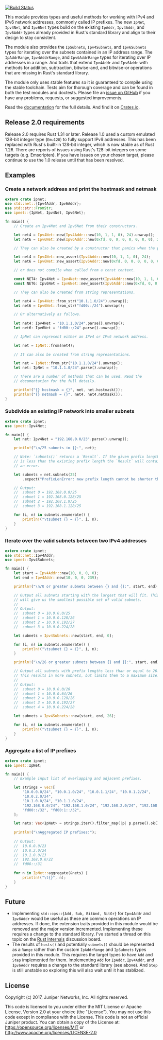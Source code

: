 [![Build Status](https://travis-ci.org/krisprice/ipnet.svg?branch=master)](https://travis-ci.org/krisprice/ipnet)

This module provides types and useful methods for working with IPv4 and IPv6 network addresses, commonly called IP prefixes. The new `IpNet`, `Ipv4Net`, and `Ipv6Net` types build on the existing `IpAddr`, `Ipv4Addr`, and `Ipv6Addr` types already provided in Rust's standard library and align to their design to stay consistent.

The module also provides the `IpSubnets`, `Ipv4Subnets`, and `Ipv6Subnets` types for iterating over the subnets contained in an IP address range. The `IpAddrRange`, `Ipv4AddrRange`, and `Ipv6AddrRange` types for iterating over IP addresses in a range. And traits that extend `Ipv4Addr` and `Ipv6Addr` with methods for addition, subtraction, bitwise-and, and bitwise-or operations that are missing in Rust's standard library.

The module only uses stable features so it is guaranteed to compile using the stable toolchain. Tests aim for thorough coverage and can be found in both the test modules and doctests. Please file an [issue on GitHub] if you have any problems, requests, or suggested improvements.

Read the [documentation] for the full details. And find it on [Crates.io].

[documentation]: https://docs.rs/ipnet/
[Crates.io]: https://crates.io/crates/ipnet
[issue on GitHub]: https://github.com/krisprice/ipnet/issues

## Release 2.0 requirements

Release 2.0 requires Rust 1.31 or later. Release 1.0 used a custom emulated 128-bit integer type (`Emu128`) to fully support IPv6 addresses. This has been replaced with Rust's built-in 128-bit integer, which is now stable as of Rust 1.26. There are reports of issues using Rust's 128-bit integers on some targets (e.g. Emscripten). If you have issues on your chosen target, please continue to use the 1.0 release until that has been resolved.

## Examples

### Create a network address and print the hostmask and netmask

```rust
extern crate ipnet;
use std::net::{Ipv4Addr, Ipv6Addr};
use std::str::FromStr;
use ipnet::{IpNet, Ipv4Net, Ipv6Net};

fn main() {
    // Create an Ipv4Net and Ipv6Net from their constructors.

    let net4 = Ipv4Net::new(Ipv4Addr::new(10, 1, 1, 0), 24).unwrap();
    let net6 = Ipv6Net::new(Ipv6Addr::new(0xfd, 0, 0, 0, 0, 0, 0, 0), 24).unwrap();

    // They can also be created by a constructor that panics when the prefix length is invalid,

    let net4 = Ipv4Net::new_assert(Ipv4Addr::new(10, 1, 1, 0), 24);
    let net6 = Ipv6Net::new_assert(Ipv6Addr::new(0xfd, 0, 0, 0, 0, 0, 0, 0), 24);

    // or does not compile when called from a const context.

    const NET4: Ipv4Net = Ipv4Net::new_assert(Ipv4Addr::new(10, 1, 1, 0), 24);
    const NET6: Ipv6Net = Ipv6Net::new_assert(Ipv6Addr::new(0xfd, 0, 0, 0, 0, 0, 0, 0), 24);

    // They can also be created from string representations.

    let net4 = Ipv4Net::from_str("10.1.1.0/24").unwrap();
    let net6 = Ipv6Net::from_str("fd00::/24").unwrap();

    // Or alternatively as follows.
    
    let net4: Ipv4Net = "10.1.1.0/24".parse().unwrap();
    let net6: Ipv6Net = "fd00::/24".parse().unwrap();

    // IpNet can represent either an IPv4 or IPv6 network address.

    let net = IpNet::from(net4);
    
    // It can also be created from string representations.

    let net = IpNet::from_str("10.1.1.0/24").unwrap();
    let net: IpNet = "10.1.1.0/24".parse().unwrap();

    // There are a number of methods that can be used. Read the
    // documentation for the full details.

    println!("{} hostmask = {}", net, net.hostmask());
    println!("{} netmask = {}", net4, net4.netmask());
}
```

### Subdivide an existing IP network into smaller subnets

```rust
extern crate ipnet;
use ipnet::Ipv4Net;

fn main() {
    let net: Ipv4Net = "192.168.0.0/23".parse().unwrap();

    println!("\n/25 subnets in {}:", net);

    // Note: `subnets()` returns a `Result`. If the given prefix length
    // is less than the existing prefix length the `Result` will contain
    // an error.

    let subnets = net.subnets(25)
        .expect("PrefixLenError: new prefix length cannot be shorter than existing");

    // Output:
    //  subnet 0 = 192.168.0.0/25
    //  subnet 1 = 192.168.0.128/25
    //  subnet 2 = 192.168.1.0/25
    //  subnet 3 = 192.168.1.128/25

    for (i, n) in subnets.enumerate() {
        println!("\tsubnet {} = {}", i, n);
    }
}
```

### Iterate over the valid subnets between two IPv4 addresses

```rust
extern crate ipnet;
use std::net::Ipv4Addr;
use ipnet::Ipv4Subnets;

fn main() {
    let start = Ipv4Addr::new(10, 0, 0, 0);
    let end = Ipv4Addr::new(10, 0, 0, 239);

    println!("\n/0 or greater subnets between {} and {}:", start, end);

    // Output all subnets starting with the largest that will fit. This
    // will give us the smallest possible set of valid subnets.
    //
    // Output:
    //  subnet 0 = 10.0.0.0/25
    //  subnet 1 = 10.0.0.128/26
    //  subnet 2 = 10.0.0.192/27
    //  subnet 3 = 10.0.0.224/28

    let subnets = Ipv4Subnets::new(start, end, 0);

    for (i, n) in subnets.enumerate() {
        println!("\tsubnet {} = {}", i, n);
    }

    println!("\n/26 or greater subnets between {} and {}:", start, end);

    // Output all subnets with prefix lengths less than or equal to 26.
    // This results in more subnets, but limits them to a maximum size.
    //
    // Output:
    //  subnet 0 = 10.0.0.0/26
    //  subnet 1 = 10.0.0.64/26
    //  subnet 2 = 10.0.0.128/26
    //  subnet 3 = 10.0.0.192/27
    //  subnet 4 = 10.0.0.224/28

    let subnets = Ipv4Subnets::new(start, end, 26);

    for (i, n) in subnets.enumerate() {
        println!("\tsubnet {} = {}", i, n);
    }
}
```

### Aggregate a list of IP prefixes

```rust
extern crate ipnet;
use ipnet::IpNet;

fn main() {
    // Example input list of overlapping and adjacent prefixes.

    let strings = vec![
        "10.0.0.0/24", "10.0.1.0/24", "10.0.1.1/24", "10.0.1.2/24",
        "10.0.2.0/24",
        "10.1.0.0/24", "10.1.1.0/24",
        "192.168.0.0/24", "192.168.1.0/24", "192.168.2.0/24", "192.168.3.0/24",
        "fd00::/32", "fd00:1::/32",
    ];

    let nets: Vec<IpNet> = strings.iter().filter_map(|p| p.parse().ok()).collect();
    
    println!("\nAggregated IP prefixes:");
    
    // Output:
    //  10.0.0.0/23
    //  10.0.2.0/24
    //  10.1.0.0/23
    //  192.168.0.0/22
    //  fd00::/31
    
    for n in IpNet::aggregate(&nets) {
        println!("\t{}", n);
    }
}
```

## Future

* Implementing `std::ops::{Add, Sub, BitAnd, BitOr}` for `Ipv4Addr` and `Ipv6Addr` would be useful as these are common operations on IP addresses. If done, the extension traits provided in this module would be removed and the major version incremented. Implementing these requires a change to the standard library. I've started a thread on this topic on the [Rust Internals](https://internals.rust-lang.org/t/pre-rfc-implementing-add-sub-bitand-bitor-for-ipaddr-ipv4addr-ipv6addr/) discussion board.
* The results of `hosts()` and potentially `subnets()` should be represented as a `Range` rather than the custom `IpAddrRange` and `IpSubnets` types provided in this module. This requires the target types to have `Add` and `Step` implemented for them. Implementing `Add` for `IpAddr`, `Ipv4Addr`, and `Ipv6Addr` requires a change to the standard library (see above). And `Step` is still unstable so exploring this will also wait until it has stablized.

## License

Copyright (c) 2017, Juniper Networks, Inc. All rights reserved.

This code is licensed to you under either the MIT License or Apache License, Version 2.0 at your choice (the "License"). You may not use this code except in compliance with the License. This code is not an official Juniper product. You can obtain a copy of the License at: https://opensource.org/licenses/MIT or http://www.apache.org/licenses/LICENSE-2.0
